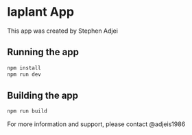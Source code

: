 # laplant App


This app was created by Stephen Adjei

## Running the app

```bash
npm install
npm run dev
```

## Building the app

```bash
npm run build
```

For more information and support, please contact @adjeis1986
